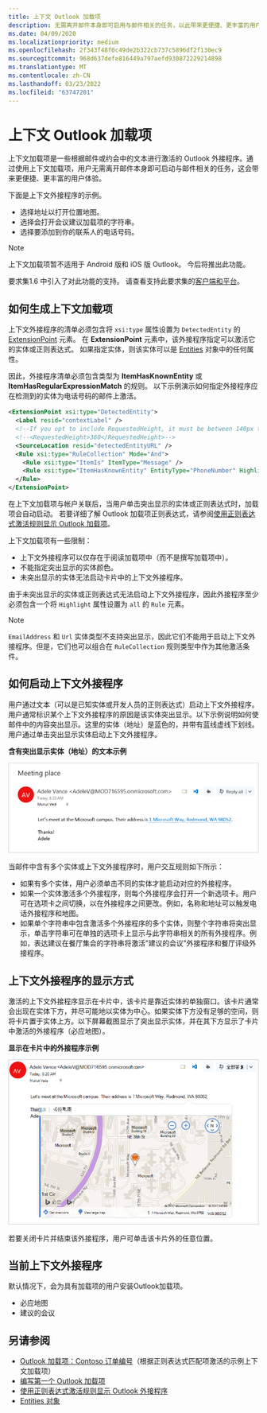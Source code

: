 ```yaml
---
title: 上下文 Outlook 加载项
description: 无需离开邮件本身即可启用与邮件相关的任务，以此带来更便捷、更丰富的用户体验。
ms.date: 04/09/2020
ms.localizationpriority: medium
ms.openlocfilehash: 2f343f48f0c49de2b322cb737c5896df2f130ec9
ms.sourcegitcommit: 968d637defe816449a797aefd930872229214898
ms.translationtype: MT
ms.contentlocale: zh-CN
ms.lasthandoff: 03/23/2022
ms.locfileid: "63747201"
---
```

# <a name="contextual-outlook-add-ins"></a>上下文 Outlook 加载项

上下文加载项是一些根据邮件或约会中的文本进行激活的 Outlook 外接程序。通过使用上下文加载项，用户无需离开邮件本身即可启动与邮件相关的任务，这会带来更便捷、更丰富的用户体验。

下面是上下文外接程序的示例。

- 选择地址以打开位置地图。
- 选择会打开会议建议加载项的字符串。
- 选择要添加到你的联系人的电话号码。


> [!NOTE]
> 上下文加载项暂不适用于 Android 版和 iOS 版 Outlook。 今后将推出此功能。
>
> 要求集1.6 中引入了对此功能的支持。 请查看支持此要求集的[客户端和平台](../reference/requirement-sets/outlook-api-requirement-sets.md#requirement-sets-supported-by-exchange-servers-and-outlook-clients)。

## <a name="how-to-make-a-contextual-add-in"></a>如何生成上下文加载项

上下文外接程序的清单必须包含将 `xsi:type` 属性设置为 `DetectedEntity` 的 [ExtensionPoint](../reference/manifest/extensionpoint.md#detectedentity) 元素。 在 **ExtensionPoint** 元素中，该外接程序指定可以激活它的实体或正则表达式。 如果指定实体，则该实体可以是 [Entities](/javascript/api/outlook/office.entities) 对象中的任何属性。

因此，外接程序清单必须包含类型为 **ItemHasKnownEntity** 或 **ItemHasRegularExpressionMatch** 的规则。 以下示例演示如何指定外接程序应在检测到的实体为电话号码的邮件上激活。

```XML
<ExtensionPoint xsi:type="DetectedEntity">
  <Label resid="contextLabel" />
  <!--If you opt to include RequestedHeight, it must be between 140px to 450px, inclusive.-->
  <!--<RequestedHeight>360</RequestedHeight>-->
  <SourceLocation resid="detectedEntityURL" />
  <Rule xsi:type="RuleCollection" Mode="And">
    <Rule xsi:type="ItemIs" ItemType="Message" />
    <Rule xsi:type="ItemHasKnownEntity" EntityType="PhoneNumber" Highlight="all" />
  </Rule>
</ExtensionPoint>
```

在上下文加载项与帐户关联后，当用户单击突出显示的实体或正则表达式时，加载项会自动启动。 若要详细了解 Outlook 加载项正则表达式，请参阅[使用正则表达式激活规则显示 Outlook 加载项](use-regular-expressions-to-show-an-outlook-add-in.md)。

上下文加载项有一些限制：

- 上下文外接程序可以仅存在于阅读加载项中（而不是撰写加载项中）。
- 不能指定突出显示的实体颜色。
- 未突出显示的实体无法启动卡片中的上下文外接程序。

由于未突出显示的实体或正则表达式无法启动上下文外接程序，因此外接程序至少必须包含一个将 `Highlight` 属性设置为 `all` 的 `Rule` 元素。

> [!NOTE]
> `EmailAddress` 和 `Url` 实体类型不支持突出显示，因此它们不能用于启动上下文外接程序。但是，它们也可以组合在 `RuleCollection` 规则类型中作为其他激活条件。

## <a name="how-to-launch-a-contextual-add-in"></a>如何启动上下文外接程序

用户通过文本（可以是已知实体或开发人员的正则表达式）启动上下文外接程序。用户通常标识某个上下文外接程序的原因是该实体突出显示。以下示例说明如何使邮件中的内容突出显示。这里的实体（地址）是蓝色的，并带有蓝线虚线下划线。用户通过单击突出显示实体启动上下文外接程序。 

**含有突出显示实体（地址）的文本示例**

![在电子邮件中显示突出显示的实体。](../images/outlook-detected-entity-highlight.png)
    
当邮件中含有多个实体或上下文外接程序时，用户交互规则如下所示：

- 如果有多个实体，用户必须单击不同的实体才能启动对应的外接程序。
- 如果一个实体激活多个外接程序，则每个外接程序会打开一个新选项卡。用户可在选项卡之间切换，以在外接程序之间更改。例如，名称和地址可以触发电话外接程序和地图。
- 如果单个字符串中包含激活多个外接程序的多个实体，则整个字符串将突出显示，单击字符串可在单独的选项卡上显示与此字符串相关的所有外接程序。例如，表达建议在餐厅集会的字符串将激活"建议的会议"外接程序和餐厅评级外接程序。

## <a name="how-a-contextual-add-in-displays"></a>上下文外接程序的显示方式

激活的上下文外接程序显示在卡片中，该卡片是靠近实体的单独窗口。该卡片通常会出现在实体下方，并尽可能地以实体为中心。如果实体下方没有足够的空间，则将卡片置于实体上方。以下屏幕截图显示了突出显示实体，并在其下方显示了卡片中激活的外接程序（必应地图）。

**显示在卡片中的外接程序示例**

![在卡片中显示上下文相关应用。](../images/outlook-detected-entity-card.png)

若要关闭卡片并结束该外接程序，用户可单击该卡片外的任意位置。

## <a name="current-contextual-add-ins"></a>当前上下文外接程序

默认情况下，会为具有加载项的用户安装Outlook加载项。

- 必应地图
- 建议的会议

## <a name="see-also"></a>另请参阅

- [Outlook 加载项：Contoso 订单编号](https://github.com/OfficeDev/Outlook-Add-In-Contextual-Regex)（根据正则表达式匹配项激活的示例上下文加载项）
- [编写第一个 Outlook 加载项](../quickstarts/outlook-quickstart.md)
- [使用正则表达式激活规则显示 Outlook 外接程序](use-regular-expressions-to-show-an-outlook-add-in.md)
- [Entities 对象](/javascript/api/outlook/office.entities)
